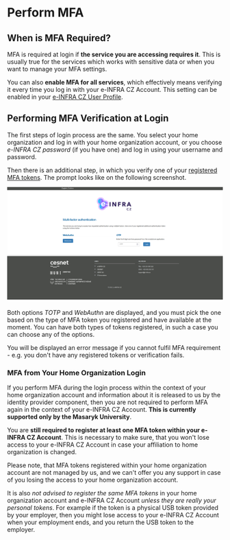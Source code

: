 # Perform MFA

## When is MFA Required?

MFA is required at login if **the service you are accessing requires it**.
This is usually true for the services which works with sensitive data or
when you want to manage your MFA settings.

You can also **enable MFA for all services**, which effectively
means verifying it every time you log in with your e-INFRA CZ Account. This 
setting can be enabled in your [e-INFRA CZ User Profile](https://profile.e-infra.cz/profile/settings/auth).

## Performing MFA Verification at Login

The first steps of login process are the same. You select your home
organization and log in with your home organization account, or you choose
*e-INFRA CZ password* (if you have one) and log in using your
username and password.

Then there is an additional step, in which you verify one of your
[registered MFA tokens](./setup.md#add-first-token). The prompt looks like on the following
screenshot.

![](mfa.png)

Both options *TOTP* and *WebAuthn* are displayed, and you must pick the one
based on the type of MFA token you registered and have available at the
moment. You can have both types of tokens registered, in such a case you can
choose any of the options.

You will be displayed an error message if you cannot fulfil MFA
requirement - e.g. you don't have any registered tokens or verification fails.

### MFA from Your Home Organization Login

If you perform MFA during the login process within the context of your home
organization account and information about it is released to us by the identity
provider component, then you are not required to perform MFA again in the
context of your e-INFRA CZ Account. **This is currently supported only by the
Masaryk University**.

You are **still required to register at least one MFA token
within your e-INFRA CZ Account**. This is necessary to make sure, that you
won't lose access to your e-INFRA CZ Account in case your affiliation to 
home organization is changed.

Please note, that MFA tokens registered within your home organization
account are not managed by us, and we can't offer you any support in case of
you losing the access to your home organization account.

It is also *not advised to register the same MFA tokens* in your home
organization account and e-INFRA CZ Account *unless they are really your
personal tokens*. For example if the token is a physical USB token provided
by your employer, then you might lose access to your e-INFRA CZ
Account when your employment ends, and you return the USB token to the employer.
